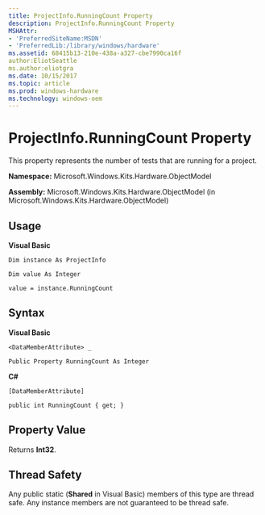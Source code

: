 ```yaml
---
title: ProjectInfo.RunningCount Property
description: ProjectInfo.RunningCount Property
MSHAttr:
- 'PreferredSiteName:MSDN'
- 'PreferredLib:/library/windows/hardware'
ms.assetid: 68415b13-210e-438a-a327-cbe7990ca16f
author:EliotSeattle
ms.author:eliotgra
ms.date: 10/15/2017
ms.topic: article
ms.prod: windows-hardware
ms.technology: windows-oem
---
```


# ProjectInfo.RunningCount Property


This property represents the number of tests that are running for a project.

**Namespace:** Microsoft.Windows.Kits.Hardware.ObjectModel

**Assembly:** Microsoft.Windows.Kits.Hardware.ObjectModel (in Microsoft.Windows.Kits.Hardware.ObjectModel)

## <span id="Usage"></span><span id="usage"></span><span id="USAGE"></span>Usage


**Visual Basic**

`Dim instance As ProjectInfo`

`Dim value As Integer`

`value = instance.RunningCount`

## <span id="Syntax"></span><span id="syntax"></span><span id="SYNTAX"></span>Syntax


**Visual Basic**

`<DataMemberAttribute> _`

`Public Property RunningCount As Integer`

**C#**

`[DataMemberAttribute]`

`public int RunningCount { get; }`

## <span id="Property_Value"></span><span id="property_value"></span><span id="PROPERTY_VALUE"></span>Property Value


Returns **Int32**.

## <span id="Thread_Safety"></span><span id="thread_safety"></span><span id="THREAD_SAFETY"></span>Thread Safety


Any public static (**Shared** in Visual Basic) members of this type are thread safe. Any instance members are not guaranteed to be thread safe.

 

 







